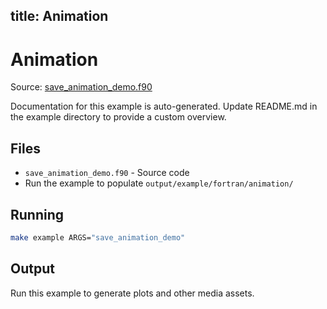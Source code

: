 title: Animation
---

# Animation

Source: [save_animation_demo.f90](https://github.com/lazy-fortran/fortplot/blob/main/example/fortran/animation/save_animation_demo.f90)

Documentation for this example is auto-generated.
Update README.md in the example directory to provide a custom overview.

## Files

- `save_animation_demo.f90` - Source code
- Run the example to populate `output/example/fortran/animation/`

## Running

```bash
make example ARGS="save_animation_demo"
```

## Output

Run this example to generate plots and other media assets.

